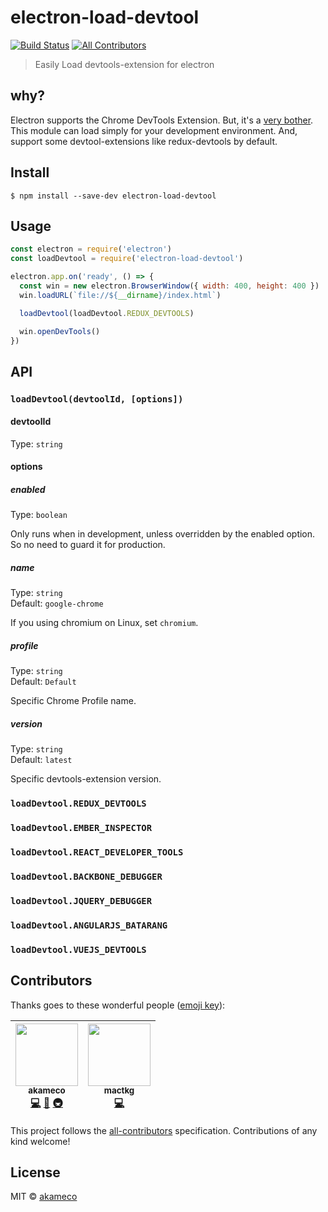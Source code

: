 # electron-load-devtool

[![Build Status](https://travis-ci.org/akameco/electron-load-devtool.svg?branch=master)](https://travis-ci.org/akameco/electron-load-devtool)
[![All Contributors](https://img.shields.io/badge/all_contributors-2-orange.svg?style=flat-square)](#contributors)

> Easily Load devtools-extension for electron

## why?

Electron supports the Chrome DevTools Extension.
But, it's a [very bother](https://github.com/electron/electron/blob/master/docs/tutorial/devtools-extension.md).
This module can load simply for your development environment.
And, support some devtool-extensions like redux-devtools by default.

## Install

```
$ npm install --save-dev electron-load-devtool
```

## Usage

```js
const electron = require('electron')
const loadDevtool = require('electron-load-devtool')

electron.app.on('ready', () => {
  const win = new electron.BrowserWindow({ width: 400, height: 400 })
  win.loadURL(`file://${__dirname}/index.html`)

  loadDevtool(loadDevtool.REDUX_DEVTOOLS)

  win.openDevTools()
})
```

## API

### `loadDevtool(devtoolId, [options])`

#### devtoolId

Type: `string`

#### options

##### enabled

Type: `boolean`<br>

Only runs when in development, unless overridden by the enabled option.
So no need to guard it for production.

##### name

Type: `string`<br>
Default: `google-chrome`

If you using chromium on Linux, set `chromium`.

##### profile

Type: `string`<br>
Default: `Default`

Specific Chrome Profile name.

##### version

Type: `string`<br>
Default: `latest`

Specific devtools-extension version.

### `loadDevtool.REDUX_DEVTOOLS`

### `loadDevtool.EMBER_INSPECTOR`

### `loadDevtool.REACT_DEVELOPER_TOOLS`

### `loadDevtool.BACKBONE_DEBUGGER`

### `loadDevtool.JQUERY_DEBUGGER`

### `loadDevtool.ANGULARJS_BATARANG`

### `loadDevtool.VUEJS_DEVTOOLS`

## Contributors

Thanks goes to these wonderful people ([emoji key](https://github.com/kentcdodds/all-contributors#emoji-key)):

<!-- ALL-CONTRIBUTORS-LIST:START - Do not remove or modify this section -->

| [<img src="https://avatars2.githubusercontent.com/u/4002137?v=4" width="100px;"/><br /><sub>akameco</sub>](http://akameco.github.io)<br />[💻](https://github.com/akameco/electron-load-devtool/commits?author=akameco "Code") [📖](https://github.com/akameco/electron-load-devtool/commits?author=akameco "Documentation") [🚇](#infra-akameco "Infrastructure (Hosting, Build-Tools, etc)") | [<img src="https://avatars2.githubusercontent.com/u/178418?v=4" width="100px;"/><br /><sub>mactkg</sub>](http://mactkg.hateblo.jp)<br />[💻](https://github.com/akameco/electron-load-devtool/commits?author=mactkg "Code") |
| :--------------------------------------------------------------------------------------------------------------------------------------------------------------------------------------------------------------------------------------------------------------------------------------------------------------------------------------------------------------------------------------------: | :-------------------------------------------------------------------------------------------------------------------------------------------------------------------------------------------------------------------------: |


<!-- ALL-CONTRIBUTORS-LIST:END -->

This project follows the [all-contributors](https://github.com/kentcdodds/all-contributors) specification. Contributions of any kind welcome!

## License

MIT © [akameco](http://akameco.github.io)
